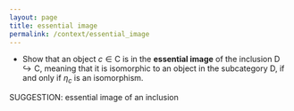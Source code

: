 ```yaml
---
layout: page
title: essential image
permalink: /context/essential_image
---
```

-  Show that an object $c \in \mathsf{C}$ is in the  **essential image** of the inclusion $\mathsf{D} \hookrightarrow \mathsf{C}$, meaning that it is isomorphic to an object in the subcategory $\mathsf{D}$,  if and only if $\eta_c$ is an isomorphism.

SUGGESTION: essential image of an inclusion